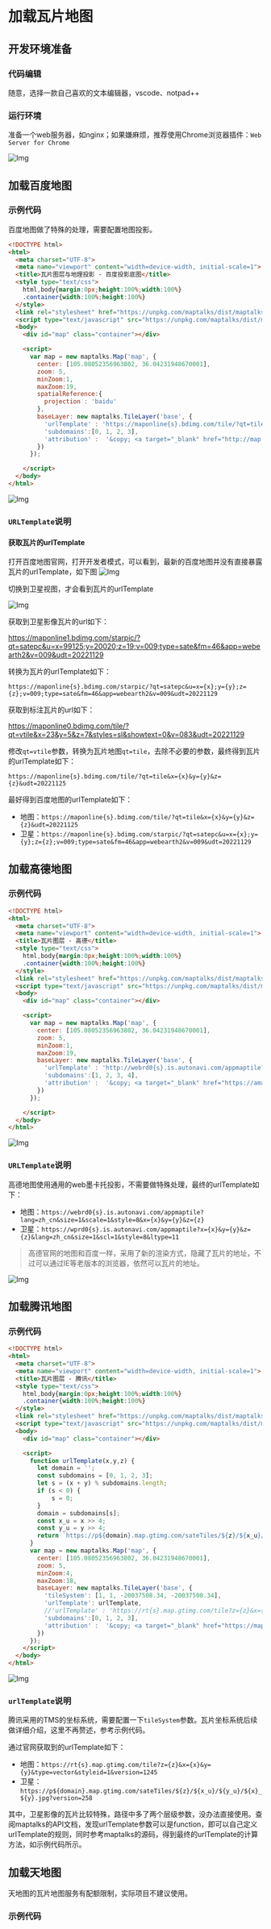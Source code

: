 # 加载瓦片地图

## 开发环境准备

### 代码编辑

随意，选择一款自己喜欢的文本编辑器，vscode、notpad++

### 运行环境

准备一个web服务器，如nginx；如果嫌麻烦，推荐使用Chrome浏览器插件：`Web Server for Chrome`

![Img](./images/add-tiles-maps.md/img-20221128155055.png)



## 加载百度地图

### 示例代码

百度地图做了特殊的处理，需要配置地图投影。

```html
<!DOCTYPE html>
<html>
  <meta charset="UTF-8">
  <meta name="viewport" content="width=device-width, initial-scale=1">
  <title>瓦片图层与地理投影 - 百度投影底图</title>
  <style type="text/css">
    html,body{margin:0px;height:100%;width:100%}
    .container{width:100%;height:100%}
  </style>
  <link rel="stylesheet" href="https://unpkg.com/maptalks/dist/maptalks.css">
  <script type="text/javascript" src="https://unpkg.com/maptalks/dist/maptalks.min.js"></script>
  <body>
    <div id="map" class="container"></div>

    <script>
      var map = new maptalks.Map('map', {
        center: [105.08052356963802, 36.04231948670001],
        zoom: 5,
        minZoom:1,
        maxZoom:19,
        spatialReference:{
          projection : 'baidu'
        },
        baseLayer: new maptalks.TileLayer('base', {
          'urlTemplate' : 'https://maponline{s}.bdimg.com/tile/?qt=tile&x={x}&y={y}&z={z}&udt=20221125',
          'subdomains':[0, 1, 2, 3],
          'attribution' :  '&copy; <a target="_blank" href="http://map.baidu.com">Baidu</a>'
        })
      });

    </script>
  </body>
</html>

```

![Img](./images/add-tiles-maps.md/img-20221128155132.png)

### `URLTemplate`说明

#### 获取瓦片的urlTemplate

打开百度地图官网，打开开发者模式，可以看到，最新的百度地图并没有直接暴露瓦片的urlTemplate，如下图
![Img](./images/add-tiles-maps.md/img-20221130091122.png)

切换到卫星视图，才会看到瓦片的urlTemplate

![Img](./images/add-tiles-maps.md/img-20221130091442.png)

获取到卫星影像瓦片的url如下：

https://maponline1.bdimg.com/starpic/?qt=satepc&u=x=99125;y=20020;z=19;v=009;type=sate&fm=46&app=webearth2&v=009&udt=20221129

转换为瓦片的urlTemplate如下：

`https://maponline{s}.bdimg.com/starpic/?qt=satepc&u=x={x};y={y};z={z};v=009;type=sate&fm=46&app=webearth2&v=009&udt=20221129`

获取到标注瓦片的url如下：

https://maponline0.bdimg.com/tile/?qt=vtile&x=23&y=5&z=7&styles=sl&showtext=0&v=083&udt=20221129

修改`qt=vtile`参数，转换为瓦片地图`qt=tile`，去除不必要的参数，最终得到瓦片的urlTemplate如下：

`https://maponline{s}.bdimg.com/tile/?qt=tile&x={x}&y={y}&z={z}&udt=20221125`

最好得到百度地图的urlTemplate如下：

- 地图：`https://maponline{s}.bdimg.com/tile/?qt=tile&x={x}&y={y}&z={z}&udt=20221125`
- 卫星：`https://maponline{s}.bdimg.com/starpic/?qt=satepc&u=x={x};y={y};z={z};v=009;type=sate&fm=46&app=webearth2&v=009&udt=20221129`


## 加载高德地图

### 示例代码

```html
<!DOCTYPE html>
<html>
  <meta charset="UTF-8">
  <meta name="viewport" content="width=device-width, initial-scale=1">
  <title>瓦片图层 - 高德</title>
  <style type="text/css">
    html,body{margin:0px;height:100%;width:100%}
    .container{width:100%;height:100%}
  </style>
  <link rel="stylesheet" href="https://unpkg.com/maptalks/dist/maptalks.css">
  <script type="text/javascript" src="https://unpkg.com/maptalks/dist/maptalks.min.js"></script>
  <body>
    <div id="map" class="container"></div>

    <script>
      var map = new maptalks.Map('map', {
        center: [105.08052356963802, 36.04231948670001],
        zoom: 5,
        minZoom:1,
        maxZoom:19,
        baseLayer: new maptalks.TileLayer('base', {
          'urlTemplate' : 'http://webrd0{s}.is.autonavi.com/appmaptile?lang=zh_cn&size=1&scale=1&style=8&x={x}&y={y}&z={z}',
          'subdomains':[1, 2, 3, 4],
          'attribution' :  '&copy; <a target="_blank" href="https://amap.com/">gaode</a>'
        })
      });

    </script>
  </body>
</html>
```
![Img](./images/add-tiles-maps.md/img-20221128160703.png)

### `URLTemplate`说明

高德地图使用通用的web墨卡托投影，不需要做特殊处理，最终的urlTemplate如下：

- 地图：`https://webrd0{s}.is.autonavi.com/appmaptile?lang=zh_cn&size=1&scale=1&style=8&x={x}&y={y}&z={z}`
- 卫星：`https://wprd0{s}.is.autonavi.com/appmaptile?x={x}&y={y}&z={z}&lang=zh_cn&size=1&scl=1&style=8&ltype=11`

> 高德官网的地图和百度一样，采用了新的渲染方式，隐藏了瓦片的地址，不过可以通过IE等老版本的浏览器，依然可以瓦片的地址。

![Img](./images/add-tiles-maps.md/img-20221130112048.png)

## 加载腾讯地图

### 示例代码

```html
<!DOCTYPE html>
<html>
  <meta charset="UTF-8">
  <meta name="viewport" content="width=device-width, initial-scale=1">
  <title>瓦片图层 - 腾讯</title>
  <style type="text/css">
    html,body{margin:0px;height:100%;width:100%}
    .container{width:100%;height:100%}
  </style>
  <link rel="stylesheet" href="https://unpkg.com/maptalks/dist/maptalks.css">
  <script type="text/javascript" src="https://unpkg.com/maptalks/dist/maptalks.min.js"></script>
  <body>
    <div id="map" class="container"></div>

    <script>
      function urlTemplate(x,y,z) {
        let domain = '';
        const subdomains = [0, 1, 2, 3];
        let s = (x + y) % subdomains.length;
        if (s < 0) {
            s = 0;
        }
        domain = subdomains[s];
        const x_u = x >> 4;
        const y_u = y >> 4;
        return `https://p${domain}.map.gtimg.com/sateTiles/${z}/${x_u}/${y_u}/${x}_${y}.jpg?version=258`
      }
      var map = new maptalks.Map('map', {
        center: [105.08052356963802, 36.04231948670001],
        zoom: 5,
        minZoom:4,
        maxZoom:18,
        baseLayer: new maptalks.TileLayer('base', {
          'tileSystem': [1, 1, -20037508.34, -20037508.34],
          'urlTemplate': urlTemplate,
          //'urlTemplate' : 'https://rt{s}.map.gtimg.com/tile?z={z}&x={x}&y={y}&type=vector&styleid=1&version=1245',
          'subdomains':[0, 1, 2, 3],
          'attribution' :  '&copy; <a target="_blank" href="https://map.qq.com/">tengxun</a>'
        })
      });
    </script>
  </body>
</html>
```
![Img](./images/add-tiles-maps.md/img-20221129110224.png)

### `urlTemplate`说明

腾讯采用的TMS的坐标系统，需要配置一下`tileSystem`参数。瓦片坐标系统后续做详细介绍，这里不再赘述，参考示例代码。

通过官网获取到的urlTemplate如下：

- 地图：`https://rt{s}.map.gtimg.com/tile?z={z}&x={x}&y={y}&type=vector&styleid=1&version=1245`
- 卫星：`https://p${domain}.map.gtimg.com/sateTiles/${z}/${x_u}/${y_u}/${x}_${y}.jpg?version=258`

其中，卫星影像的瓦片比较特殊，路径中多了两个层级参数，没办法直接使用。查阅maptalks的API文档，发现urlTemplate参数可以是function，即可以自己定义urlTemplate的规则，同时参考maptalks的源码，得到最终的urlTemplate的计算方法，如示例代码所示。

## 加载天地图

天地图的瓦片地图服务有配额限制，实际项目不建议使用。

### 示例代码
<!DOCTYPE html>
<html>
  <meta charset="UTF-8">
  <meta name="viewport" content="width=device-width, initial-scale=1">
  <title>瓦片地图 - 天地图</title>
  <style type="text/css">
    html,body{margin:0px;height:100%;width:100%}
    .container{width:100%;height:100%}
  </style>
  <link rel="stylesheet" href="https://unpkg.com/maptalks/dist/maptalks.css">
  <script type="text/javascript" src="https://unpkg.com/maptalks/dist/maptalks.min.js"></script>
  <body>
    <div id="map" class="container"></div>

    <script>
      var map = new maptalks.Map('map', {
        center: [105.08052356963802, 36.04231948670001],
        zoom: 4,
        minZoom:1,
        maxZoom:18,
        spatialReference:{
          projection:'EPSG:4326'
        },
        baseLayer: new maptalks.TileLayer('base', {
          tileSystem : [1, -1, -180, 90],
          urlTemplate: 'https://t{s}.tianditu.gov.cn/ter_c/wmts?SERVICE=WMTS&REQUEST=GetTile&VERSION=1.0.0&LAYER=ter&STYLE=default&TILEMATRIXSET=c&FORMAT=tiles&TILEMATRIX={z}&TILEROW={y}&TILECOL={x}&tk=e62fd5f781f5d5d55e23baccd7d028d9',
          subdomains:['1', '2', '3', '4', '5'],
          attribution : '&copy; <a target="_blank" href="http://www.tianditu.cn">Tianditu</a>'
        })
      });

    </script>
  </body>
</html>
````
![Img](./images/add-tiles-maps.md/img-20221130150914.png)


### `URLTemplate`说明

天地图[官网](http://lbs.tianditu.gov.cn/server/MapService.html)有其瓦片地图的详细说明，如下图所示。其中经纬度投影需要配置坐标系统和投影参数，球面墨卡托投影为使用默认参数，无需特殊配置。
![Img](./images/add-tiles-maps.md/img-20221130145951.png)

> 需要注意的是天地图有tk参数，开发和上线时需要注意官方的说明，如下图所示。
> ![Img](./images/add-tiles-maps.md/img-20221130150640.png)



